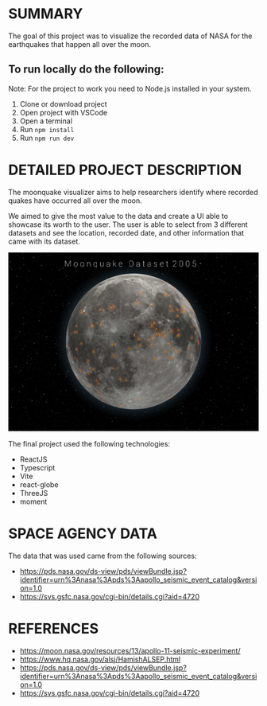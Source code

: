 # SUMMARY

The goal of this project was to visualize the recorded data of NASA for the earthquakes that happen all over the moon.

## To run locally do the following:

Note: For the project to work you need to Node.js installed in your system.

1. Clone or download project
2. Open project with VSCode
3. Open a terminal
4. Run `npm install`
5. Run `npm run dev`

# DETAILED PROJECT DESCRIPTION

The moonquake visualizer aims to help researchers identify where recorded quakes have occurred all over the moon.

We aimed to give the most value to the data and create a UI able to showcase its worth to the user. The user is able to
select from 3 different datasets and see the location, recorded date, and other information that came with its dataset.

![moon-quake-screenshot](https://raw.githubusercontent.com/GeorgeCodeHub/nac-2022-Moonquake-Visualizer/main/src/assets/moonquake-1.png)

The final project used the following technologies:

- ReactJS
- Typescript
- Vite
- react-globe
- ThreeJS
- moment

# SPACE AGENCY DATA

The data that was used came from the following sources:

- https://pds.nasa.gov/ds-view/pds/viewBundle.jsp?identifier=urn%3Anasa%3Apds%3Aapollo_seismic_event_catalog&version=1.0
- https://svs.gsfc.nasa.gov/cgi-bin/details.cgi?aid=4720

# REFERENCES

- https://moon.nasa.gov/resources/13/apollo-11-seismic-experiment/
- https://www.hq.nasa.gov/alsj/HamishALSEP.html
- https://pds.nasa.gov/ds-view/pds/viewBundle.jsp?identifier=urn%3Anasa%3Apds%3Aapollo_seismic_event_catalog&version=1.0
- https://svs.gsfc.nasa.gov/cgi-bin/details.cgi?aid=4720
